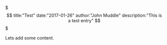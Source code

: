 $$$
title:"Test"
date:"2017-01-26"
author:"John Muddle"
description:"This is a test entry"
$$$

Lets add some content.